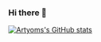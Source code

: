 ### Hi there 👋

[![Artyoms's GitHub stats](https://github-readme-stats.vercel.app/api?username=remotenode)](https://github.com/anuraghazra/github-readme-stats)

<!--
**remotenode/remotenode** is a ✨ _special_ ✨ repository because its `README.md` (this file) appears on your GitHub profile.



Here are some ideas to get you started:

- 🔭 I’m currently working on ...
- 🌱 I’m currently learning ...
- 👯 I’m looking to collaborate on ...
- 🤔 I’m looking for help with ...
- 💬 Ask me about ...
- 📫 How to reach me: art
- 😄 Pronouns: ...
- ⚡ Fun fact: ...
-->
